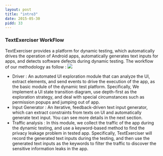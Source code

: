 ```yaml
---
layout: post
title: "intro3"
date: 2015-05-30
pidd: 33
---
```

### TextExerciser WorkFlow
TextExerciser provides a platform for dynamic testing, which automatically drives the operation of Android apps, automatically generates text inputs for apps, and detects software defects during dynamic testing. The workflow of our methodology as follow :
<img src="/Prototype/pics/aov.svg" id="aov">
* Driver : An automated UI exploration module that can analyze the UI, extract elements, and send events to drive the execution of the app, as the basic module of the dynamic test platform. Specifically, We implement a UI state transition diagram, use depth-first as the exploration strategy, and deal with special circumstances such as permission popups and jumping out of app. 
* Input Generator : An iterative, feedback-driven text input generator, which can extract constraints from texts on UI and automatically generate text input. You can see more details in the next section.
* Traffic analysis : In this module, we collect the traffic of the app during the dynamic testing, and use a keyword-based method to find the privacy leakage problem in tested app. Specifically, TextExerciser will record the generated text inputs during the testing, and then use the generated text inputs as the keywords to filter the traffic to discover the sensitive information leaks in the app.